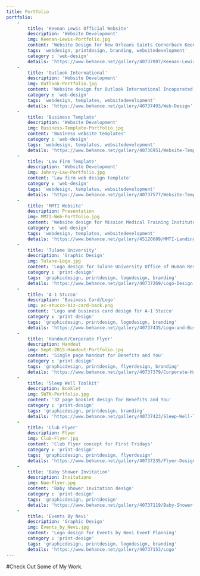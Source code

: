 ```yaml
---
title: Portfolio
portfolio:
    -
        title: 'Keenan Lewis Official Website'
        description: 'Website Development'
        img: Keenan-Lewis-Portfolio.jpg
        content: 'Website Design for New Orleans Saints Cornerback Keenan Lewis'
        tags: 'webdesign, printdesign, branding, websitedevelopment'
        category : 'web-design'
        details: 'https://www.behance.net/gallery/40737097/Keenan-Lewis-Website'
    -
        title: 'Outlook International'
        description: 'Website Development'
        img: Outlook-Portfolio.jpg
        content: 'Website design for Outlook International Incoporated'
        category : 'web-design'
        tags: 'webdesign, templates, websitedevelopment'
        details: 'https://www.behance.net/gallery/40737493/Web-Design'
    -
        title: 'Business Template'
        description: 'Website Development'
        img: Business-Template-Portfolio.jpg
        content: 'Business website templates'
        category : 'web-design'
        tags: 'webdesign, templates, websitedevelopment'
        details: 'https://www.behance.net/gallery/40736951/Website-Template-Business'
    -
        title: 'Law Firm Template'
        description: 'Website Development'
        img: Johnny-Law-Portfolio.jpg
        content: 'Law firm web design template'
        category : 'web-design'
        tags: 'webdesign, templates, websitedevelopment'
        details: 'https://www.behance.net/gallery/40737577/Website-Template'
    -
        title: 'MMTI Website'
        description: Presentation
        img: MMTI-Web-Portfolio.jpg
        content: 'Website design for Mission Medical Training Institute'
        category : 'web-design'
        tags: 'webdesign, templates, websitedevelopment'
        details: 'https://www.behance.net/gallery/45120689/MMTI-Landing-Page'
    -
        title: 'Tulane University'
        description: 'Graphic Design'
        img: Tulane-Logo.jpg
        content: 'Logo design for Tulane University Office of Human Research Protection'
        category : 'print-design'
        tags: 'graphicdesign, printdesign, logodesign, branding'
        details: 'https://www.behance.net/gallery/40737269/Logo-Design'
    -
        title: 'A-1 Stucco'
        description: 'Business Card/Logo'
        img: ac-stucco-biz-card-back.png
        content: 'Logo and business card design for A-1 Stucco'
        category : 'print-design'
        tags: 'graphicdesign, printdesign, logodesign, branding'
        details: 'https://www.behance.net/gallery/40737435/Logo-and-Business-Card-Design'
    -
        title: 'Handout/Corporate Flyer'
        description: Handout
        img: Sept-2015-Handout-Portfolio.jpg
        content: 'Single page handout for Benefits and You'
        category : 'print-design'
        tags: 'graphicdesign, printdesign, flyerdesign, branding'
        details: 'https://www.behance.net/gallery/40737379/Corporate-Handout'
    -
        title: 'Sleep Well Toolkit'
        description: Booklet
        img: SWTK-Portfolio.jpg
        content: '32 page booklet design for Benefits and You'
        category : 'print-design'
        tags: 'graphicdesign, printdesign, branding'
        details: 'https://www.behance.net/gallery/40737423/Sleep-Well-Toolkit-Booklet'
    -
        title: 'Club Flyer'
        description: Flyer
        img: Club-Flyer.jpg
        content: 'Club flyer concept for First Fridays'
        category : 'print-design'
        tags: 'graphicdesign, printdesign, flyerdesign'
        details: 'https://www.behance.net/gallery/40737235/Flyer-Design'
    -
        title: 'Baby Shower Invitation'
        description: Invitations
        img: Nae-Flyer.jpg
        content: 'Baby shower invitation design'
        category : 'print-design'
        tags: 'graphicdesign, printdesign'
        details: 'https://www.behance.net/gallery/40737119/Baby-Shower-Invitation'
    -
        title: 'Events By Nevi'
        description: 'Graphic Design'
        img: Events_by_Nevi.jpg
        content: 'Logo design for Events by Nevi Event Planning'
        category : 'print-design'
        tags: 'graphicdesign, printdesign, logodesign, branding'
        details: 'https://www.behance.net/gallery/40737153/Logo'
---
```


#Check Out Some of My Work.

